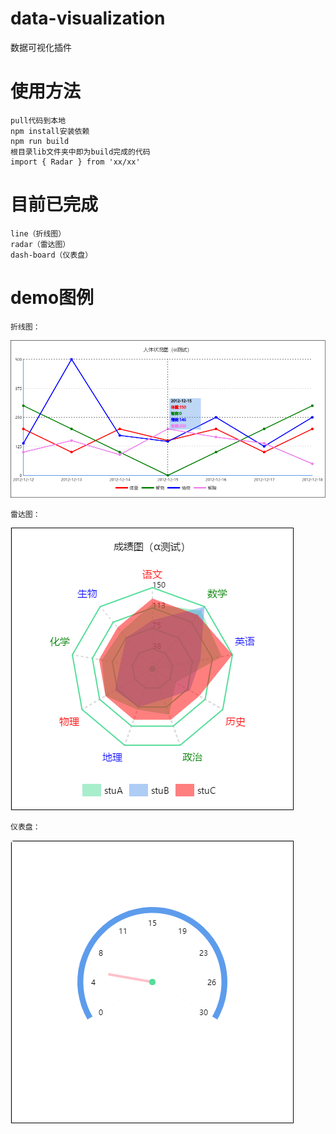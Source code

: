 # data-visualization
数据可视化插件

# 使用方法
	pull代码到本地
	npm install安装依赖
	npm run build
	根目录lib文件夹中即为build完成的代码
	import { Radar } from 'xx/xx'

# 目前已完成
	line（折线图）
	radar（雷达图）
	dash-board（仪表盘）
# demo图例
	折线图：
![image](https://github.com/hoc2019/data-visualization/blob/master/images/line.jpg)

	雷达图：
![image](https://github.com/hoc2019/data-visualization/blob/master/images/radar.jpg)

	仪表盘：
![image](https://github.com/hoc2019/data-visualization/blob/master/images/dash-board.jpg)

